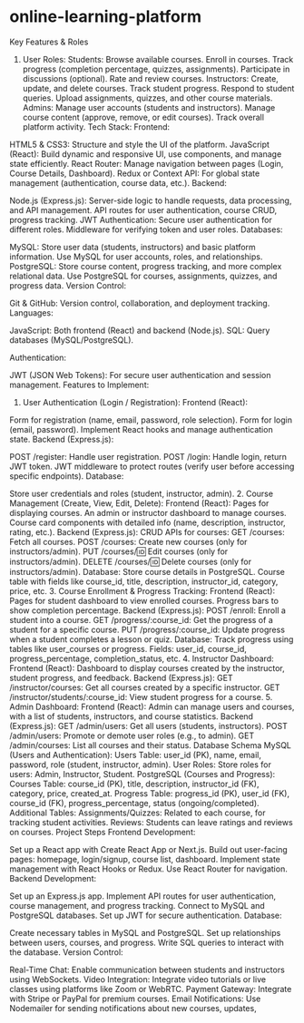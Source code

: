 # online-learning-platform
Key Features & Roles
1. User Roles:
Students:
Browse available courses.
Enroll in courses.
Track progress (completion percentage, quizzes, assignments).
Participate in discussions (optional).
Rate and review courses.
Instructors:
Create, update, and delete courses.
Track student progress.
Respond to student queries.
Upload assignments, quizzes, and other course materials.
Admins:
Manage user accounts (students and instructors).
Manage course content (approve, remove, or edit courses).
Track overall platform activity.
Tech Stack:
Frontend:

HTML5 & CSS3: Structure and style the UI of the platform.
JavaScript (React): Build dynamic and responsive UI, use components, and manage state efficiently.
React Router: Manage navigation between pages (Login, Course Details, Dashboard).
Redux or Context API: For global state management (authentication, course data, etc.).
Backend:

Node.js (Express.js): Server-side logic to handle requests, data processing, and API management.
API routes for user authentication, course CRUD, progress tracking.
JWT Authentication: Secure user authentication for different roles.
Middleware for verifying token and user roles.
Databases:

MySQL: Store user data (students, instructors) and basic platform information.
Use MySQL for user accounts, roles, and relationships.
PostgreSQL: Store course content, progress tracking, and more complex relational data.
Use PostgreSQL for courses, assignments, quizzes, and progress data.
Version Control:

Git & GitHub: Version control, collaboration, and deployment tracking.
Languages:

JavaScript: Both frontend (React) and backend (Node.js).
SQL: Query databases (MySQL/PostgreSQL).

Authentication:

JWT (JSON Web Tokens): For secure user authentication and session management.
Features to Implement:
1. User Authentication (Login / Registration):
Frontend (React):

Form for registration (name, email, password, role selection).
Form for login (email, password).
Implement React hooks and manage authentication state.
Backend (Express.js):

POST /register: Handle user registration.
POST /login: Handle login, return JWT token.
JWT middleware to protect routes (verify user before accessing specific endpoints).
Database:

Store user credentials and roles (student, instructor, admin).
2. Course Management (Create, View, Edit, Delete):
Frontend (React):
Pages for displaying courses.
An admin or instructor dashboard to manage courses.
Course card components with detailed info (name, description, instructor, rating, etc.).
Backend (Express.js):
CRUD APIs for courses:
GET /courses: Fetch all courses.
POST /courses: Create new courses (only for instructors/admin).
PUT /courses/:id: Edit courses (only for instructors/admin).
DELETE /courses/:id: Delete courses (only for instructors/admin).
Database:
Store course details in PostgreSQL.
Course table with fields like course_id, title, description, instructor_id, category, price, etc.
3. Course Enrollment & Progress Tracking:
Frontend (React):
Pages for student dashboard to view enrolled courses.
Progress bars to show completion percentage.
Backend (Express.js):
POST /enroll: Enroll a student into a course.
GET /progress/:course_id: Get the progress of a student for a specific course.
PUT /progress/:course_id: Update progress when a student completes a lesson or quiz.
Database:
Track progress using tables like user_courses or progress.
Fields: user_id, course_id, progress_percentage, completion_status, etc.
4. Instructor Dashboard:
Frontend (React):
Dashboard to display courses created by the instructor, student progress, and feedback.
Backend (Express.js):
GET /instructor/courses: Get all courses created by a specific instructor.
GET /instructor/students/:course_id: View student progress for a course.
5. Admin Dashboard:
Frontend (React):
Admin can manage users and courses, with a list of students, instructors, and course statistics.
Backend (Express.js):
GET /admin/users: Get all users (students, instructors).
POST /admin/users: Promote or demote user roles (e.g., to admin).
GET /admin/courses: List all courses and their status.
Database Schema
MySQL (Users and Authentication):
Users Table:
user_id (PK), name, email, password, role (student, instructor, admin).
User Roles:
Store roles for users: Admin, Instructor, Student.
PostgreSQL (Courses and Progress):
Courses Table:
course_id (PK), title, description, instructor_id (FK), category, price, created_at.
Progress Table:
progress_id (PK), user_id (FK), course_id (FK), progress_percentage, status (ongoing/completed).
Additional Tables:
Assignments/Quizzes: Related to each course, for tracking student activities.
Reviews: Students can leave ratings and reviews on courses.
Project Steps
Frontend Development:

Set up a React app with Create React App or Next.js.
Build out user-facing pages: homepage, login/signup, course list, dashboard.
Implement state management with React Hooks or Redux.
Use React Router for navigation.
Backend Development:

Set up an Express.js app.
Implement API routes for user authentication, course management, and progress tracking.
Connect to MySQL and PostgreSQL databases.
Set up JWT for secure authentication.
Database:

Create necessary tables in MySQL and PostgreSQL.
Set up relationships between users, courses, and progress.
Write SQL queries to interact with the database.
Version Control:


Real-Time Chat: Enable communication between students and instructors using WebSockets.
Video Integration: Integrate video tutorials or live classes using platforms like Zoom or WebRTC.
Payment Gateway: Integrate with Stripe or PayPal for premium courses.
Email Notifications: Use Nodemailer for sending notifications about new courses, updates,
